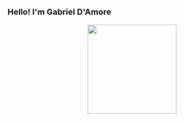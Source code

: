 ### Hello! I'm Gabriel D'Amore

<!--
**Damore/Damore** is a ✨ _special_ ✨ repository because its `README.md` (this file) appears on your GitHub profile.

Here are some ideas to get you started:

- 🔭 I’m currently working on ...
- 🌱 I’m currently learning ...
- 👯 I’m looking to collaborate on ...
- 🤔 I’m looking for help with ...
- 💬 Ask me about ...
- 📫 How to reach me: ...
- 😄 Pronouns: ...
- ⚡ Fun fact: ...
-->

<div align="center">
  <a href="https://github.com/Damore">
  <img height="180em" src="https://github-readme-stats.vercel.app/api?username=Damore&show_icons=true&theme=default&include_all_commits=true&count_private=true"/>
</div>
